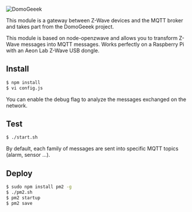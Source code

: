 ![DomoGeeek](https://github.com/ltoinel/DomoGeeek/raw/master/static/img/logo.jpg "Domogeek")

This module is a gateway between Z-Wave devices and the MQTT broker and takes part from the DomoGeeek project.

This module is based on node-openzwave and allows you to transform Z-Wave messages into MQTT messages.
Works perfectly on a Raspberry Pi with an Aeon Lab Z-Wave USB dongle.

## Install 

```sh
$ npm install
$ vi config.js 
```

You can enable the debug flag to analyze the messages exchanged on the network.


## Test 

```sh
$ ./start.sh
```

By default, each family of messages are sent into specific MQTT topics (alarm, sensor ...).

## Deploy 

```sh
$ sudo npm install pm2 -g
$ ./pm2.sh
$ pm2 startup
$ pm2 save
```